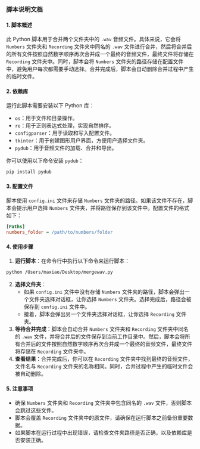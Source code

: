 ### 脚本说明文档

#### 1. 脚本概述
此 Python 脚本用于合并两个文件夹中的 `.wav` 音频文件。具体来说，它会将 `Numbers` 文件夹和 `Recording` 文件夹中同名的 `.wav` 文件进行合并，然后将合并后的所有文件按照自然数字顺序再次合并成一个最终的音频文件，最终文件将存储在 `Recording` 文件夹中。同时，脚本会将 `Numbers` 文件夹的路径存储在配置文件中，避免用户每次都需要手动选择。合并完成后，脚本会自动删除合并过程中产生的临时文件。

#### 2. 依赖库
运行此脚本需要安装以下 Python 库：
- `os`：用于文件和目录操作。
- `re`：用于正则表达式处理，实现自然排序。
- `configparser`：用于读取和写入配置文件。
- `tkinter`：用于创建图形用户界面，方便用户选择文件夹。
- `pydub`：用于音频文件的加载、合并和导出。

你可以使用以下命令安装 `pydub`：
```bash
pip install pydub
```

#### 3. 配置文件
脚本使用 `config.ini` 文件来存储 `Numbers` 文件夹的路径。如果该文件不存在，脚本会提示用户选择 `Numbers` 文件夹，并将路径保存到该文件中。配置文件的格式如下：
```ini
[Paths]
numbers_folder = /path/to/numbers/folder
```

#### 4. 使用步骤
1. **运行脚本**：在命令行中执行以下命令来运行脚本：
```bash
python /Users/maxiao/Desktop/mergewav.py
```
2. **选择文件夹**：
    - 如果 `config.ini` 文件中没有存储 `Numbers` 文件夹的路径，脚本会弹出一个文件夹选择对话框，让你选择 `Numbers` 文件夹。选择完成后，路径会被保存到 `config.ini` 文件中。
    - 接着，脚本会弹出另一个文件夹选择对话框，让你选择 `Recording` 文件夹。
3. **等待合并完成**：脚本会自动合并 `Numbers` 文件夹和 `Recording` 文件夹中同名的 `.wav` 文件，并将合并后的文件保存到当前工作目录中。然后，脚本会将所有合并后的文件按照自然数字顺序再次合并成一个最终的音频文件，最终文件将存储在 `Recording` 文件夹中。
4. **查看结果**：合并完成后，你可以在 `Recording` 文件夹中找到最终的音频文件，文件名与 `Recording` 文件夹的名称相同。同时，合并过程中产生的临时文件会被自动删除。

#### 5. 注意事项
- 确保 `Numbers` 文件夹和 `Recording` 文件夹中包含同名的 `.wav` 文件，否则脚本会跳过这些文件。
- 脚本会覆盖 `Recording` 文件夹中的原文件，请确保在运行脚本之前备份重要数据。
- 如果脚本在运行过程中出现错误，请检查文件夹路径是否正确，以及依赖库是否安装正确。
